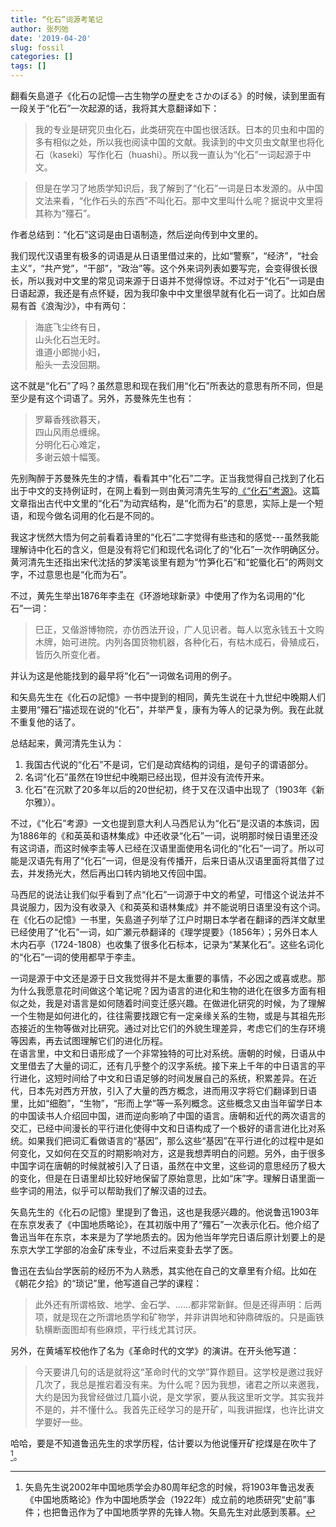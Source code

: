 ```yaml
---
title: “化石”词源考笔记
author: 张列弛
date: '2019-04-20'
slug: fossil
categories: []
tags: []
---
```

翻看矢島道子《化石の記憶―古生物学の歴史をさかのぼる》的时候，读到里面有一段关于“化石”一次起源的话，我将其大意翻译如下：

>我的专业是研究贝虫化石，此类研究在中国也很活跃。日本的贝虫和中国的多有相似之处，所以我也阅读中国的文献。我读到的中文贝虫文献里也将化石（kaseki）写作化石（huashi）。所以我一直认为“化石”一词起源于中文。  

>但是在学习了地质学知识后，我了解到了“化石”一词是日本发源的。从中国文法来看，“化作石头的东西”不叫化石。那中文里叫什么呢？据说中文里将其称为“殭石”。  

作者总结到：“化石”这词是由日语制造，然后逆向传到中文里的。  

我们现代汉语里有极多的词语是从日语里借过来的，比如“警察”，“经济”，“社会主义”，“共产党”，“干部”，“政治”等。这个外来词列表如要写完，会变得很长很长，所以我对中文里的常见词来源于日语并不觉得惊讶。不过对于“化石”一词是由日语起源，我还是有点怀疑，因为我印象中中文里很早就有化石一词了。比如白居易有首《浪淘沙》，中有两句：

>海底飞尘终有日，  
山头化石岂无时。  
谁道小郎抛小妇，   
船头一去没回期。

这不就是“化石”了吗？虽然意思和现在我们用“化石”所表达的意思有所不同，但是至少是有这个词语了。另外，苏曼殊先生也有：

>罗幕香残欲暮天，  
四山风雨总缠绵。  
分明化石心难定，  
多谢云娘十幅笺。

先别陶醉于苏曼殊先生的才情，看看其中“化石”二字。正当我觉得自己找到了化石出于中文的支持例证时，在网上看到一则由黄河清先生写的[《“化石”考源》](http://www.huayuqiao.org/articles/huangheqing/hhq14.htm)。这篇文章指出古代中文里的“化石”为动宾结构，是“化而为石”的意思，实际上是一个短语，和现今做名词用的化石是不同的。  

我这才恍然大悟为何之前看着诗里的“化石”二字觉得有些违和的感觉---虽然我能理解诗中化石的含义，但是没有将它们和现代名词化了的“化石”一次作明确区分。黄河清先生还指出宋代沈括的梦溪笔谈里有题为“竹笋化石”和“蛇蜃化石”的两则文字，不过意思也是“化而为石”。  

不过，黄先生举出1876年李圭在《环游地球新录》中使用了作为名词用的“化石”一词：

>巳正，又偕游博物院，亦仿西法开设，广人见识者。每人以宽永钱五十文购木牌，始可进院。内列各国货物机器，各种化石，有枯木成石，骨殖成石，皆历久所变化者。  

并认为这是他能找到的最早将“化石”一词做名词用的例子。  

和矢島先生在《化石の記憶》一书中提到的相同，黄先生说在十九世纪中晚期人们主要用“殭石”描述现在说的“化石”，并举严复，康有为等人的记录为例。我在此就不重复他的话了。

总结起来，黄河清先生认为：  

1. 我国古代说的“化石”不是词，它们是动宾结构的词组，是句子的谓语部分。
2. 名词“化石”虽然在19世纪中晚期已经出现，但并没有流传开来。
3. 化石”在沉默了20多年以后的20世纪初，终于又在汉语中出现了（1903年《新尔雅》）。  

不过，《“化石”考源》一文也提到意大利人马西尼认为“化石”是汉语的本族词，因为1886年的《和英英和语林集成》中还收录“化石”一词，说明那时候日语里还没有这词语，而这时候李圭等人已经在汉语里面使用名词化的“化石”一词了。所以可能是汉语先有用了“化石”一词，但是没有传播开，后来日语从汉语里面将其借了过去，并发扬光大，然后再出口转内销地又传回中国。   

马西尼的说法让我们似乎看到了点“化石”一词源于中文的希望，可惜这个说法并不具说服力，因为没有收录入《和英英和语林集成》并不能说明日语里没有这个词。在《化石の記憶》一书里，矢島道子列举了江户时期日本学者在翻译的西洋文献里已经使用了“化石”一词，如广瀬元恭翻译的《理学提要》（1856年）；另外日本人木内石亭（1724-1808）也收集了很多化石标本，记录为“某某化石”。这些名词化的“化石”一词的使用都早于李圭。

一词是源于中文还是源于日文我觉得并不是太重要的事情，不必因之或喜或悲。那为什么我愿意花时间做这个笔记呢？因为语言的进化和生物的进化在很多方面有相似之处，我是对语言是如何随着时间变迁感兴趣。在做进化研究的时候，为了理解一个生物是如何进化的，往往需要找跟它有一定亲缘关系的生物，或是与其祖先形态接近的生物等做对比研究。通过对比它们的外貌生理差异，考虑它们的生存环境等因素，再去试图理解它们的进化历程。  
在语言里，中文和日语形成了一个非常独特的可比对系统。唐朝的时候，日语从中文里借去了大量的词汇，还有几乎整个的汉字系统。接下来上千年的中日语言的平行进化，这短时间给了中文和日语足够的时间发展自己的系统，积累差异。在近代，日本先对西方开放，引入了大量的西方概念，进而用汉字将它们翻译到日语里，比如“细胞”，“生物”，“形而上学”等一系列概念。这些概念又由当年留学日本的中国读书人介绍回中国，进而逆向影响了中国的语言。唐朝和近代的两次语言的交汇，已经中间漫长的平行进化使得中文和日语构成了一个极好的语言进化比对系统。如果我们把词汇看做语言的“基因”，那么这些“基因”在平行进化的过程中是如何变化，又如何在交互的时期影响对方，这是我想弄明白的问题。另外，由于很多中国字词在唐朝的时候就被引入了日语，虽然在中文里，这些词的意思经历了极大的变化，但是在日语里却比较好地保留了原始意思，比如“床”字。理解日语里面一些字词的用法，似乎可以帮助我们了解汉语的过去。   

矢島先生的《化石の記憶》里提到了鲁迅，这也是我感兴趣的。他说鲁迅1903年在东京发表了《中国地质略论》，在其初版中用了“殭石”一次表示化石。他介绍了鲁迅当年在东京，本来是为了学地质去的。因为他当年学完日语后原计划要上的是东京大学工学部的冶金矿床专业，不过后来变卦去学了医。  

鲁迅在去仙台学医前的经历不为人熟悉，其实他在自己的文章里有介绍。比如在《朝花夕拾》的“琐记”里，他写道自己学的课程：

>此外还有所谓格致、地学、金石学、……都非常新鲜。但是还得声明：后两项，就是现在之所谓地质学和矿物学，并非讲舆地和钟鼎碑版的。只是画铁轨横断面图却有些麻烦，平行线尤其讨厌。   

另外，在黄埔军校他作了名为《革命时代的文学》的演讲。在开头他写道：

>今天要讲几句的话是就将这“革命时代的文学”算作题目。这学校是邀过我好几次了，我总是推宕着没有来。为什么呢？因为我想，诸君之所以来邀我，大约是因为我曾经做过几篇小说，是文学家，要从我这里听文学。其实我并不是的，并不懂什么。我首先正经学习的是开矿，叫我讲掘煤，也许比讲文学要好一些。  

哈哈，要是不知道鲁迅先生的求学历程，估计要以为他说懂开矿挖煤是在吹牛了[^1]。


[^1]:矢島先生说2002年中国地质学会办80周年纪念的时候，将1903年鲁迅发表《中国地质略论》作为中国地质学会（1922年）成立前的地质研究“史前”事件；也把鲁迅作为了中国地质学界的先锋人物。矢島先生对此感到羡慕。








